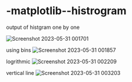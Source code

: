 # -matplotlib--histrogram


output of histgram one by one

![Screenshot 2023-05-31 001701](https://github.com/Anitarawat22/-matplotlib--histrogram/assets/130548899/fa460314-b3cf-451a-9020-feb0b3f33e2d)

using bins
![Screenshot 2023-05-31 001857](https://github.com/Anitarawat22/-matplotlib--histrogram/assets/130548899/4439cf78-638e-47ea-a86b-3fd1210decd2)

logrithmic
![Screenshot 2023-05-31 002209](https://github.com/Anitarawat22/-matplotlib--histrogram/assets/130548899/bb9f288d-6865-4e85-8c47-3ed2d396a1dc)

vertical line
![Screenshot 2023-05-31 003203](https://github.com/Anitarawat22/-matplotlib--histrogram/assets/130548899/cd76dc89-2a4a-41fc-9c24-5439b5eb8567)
